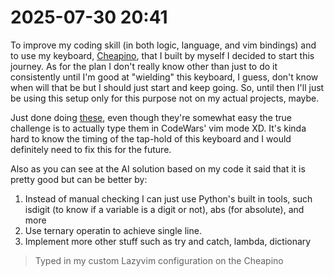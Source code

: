 # 2025-07-30 20:41

To improve my coding skill (in both logic, language, and vim bindings) and to use my keyboard, [Cheapino](https://github.com/tompi/cheapino), that I built by myself I decided to start this journey. As for the plan I don't really know other than just to do it consistently until I'm good at "wielding" this keyboard, I guess, don't know when will that be but I should just start and keep going. So, until then I'll just be using this setup only for this purpose not on my actual projects, maybe.

Just done doing [these](../challenges/codewars/2025-30-07/), even though they're somewhat easy the true challenge is to actually type them in CodeWars' vim mode XD. It's kinda hard to know the timing of the tap-hold of this keyboard and I would definitely need to fix this for the future.

Also as you can see at the AI solution based on my code it said that it is pretty good but can be better by:

1. Instead of manual checking I can just use Python's built in tools, such isdigit (to know if a variable is a digit or not), abs (for absolute), and more
2. Use ternary operatin to achieve single line.
3. Implement more other stuff such as try and catch, lambda, dictionary

> Typed in my custom Lazyvim configuration on the Cheapino
